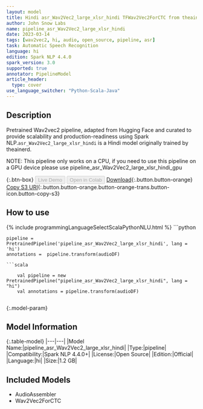 ```yaml
---
layout: model
title: Hindi asr_Wav2Vec2_large_xlsr_hindi TFWav2Vec2ForCTC from theainerd
author: John Snow Labs
name: pipeline_asr_Wav2Vec2_large_xlsr_hindi
date: 2023-03-14
tags: [wav2vec2, hi, audio, open_source, pipeline, asr]
task: Automatic Speech Recognition
language: hi
edition: Spark NLP 4.4.0
spark_version: 3.0
supported: true
annotator: PipelineModel
article_header:
  type: cover
use_language_switcher: "Python-Scala-Java"
---
```


## Description

Pretrained Wav2vec2  pipeline, adapted from Hugging Face and curated to provide scalability and production-readiness using Spark NLP.`asr_Wav2Vec2_large_xlsr_hindi` is a Hindi model originally trained by theainerd.

NOTE: This pipeline only works on a CPU, if you need to use this pipeline on a GPU device please use pipeline_asr_Wav2Vec2_large_xlsr_hindi_gpu

{:.btn-box}
<button class="button button-orange" disabled>Live Demo</button>
<button class="button button-orange" disabled>Open in Colab</button>
[Download](https://s3.amazonaws.com/auxdata.johnsnowlabs.com/public/models/pipeline_asr_Wav2Vec2_large_xlsr_hindi_hi_4.4.0_3.0_1678822299952.zip){:.button.button-orange}
[Copy S3 URI](s3://auxdata.johnsnowlabs.com/public/models/pipeline_asr_Wav2Vec2_large_xlsr_hindi_hi_4.4.0_3.0_1678822299952.zip){:.button.button-orange.button-orange-trans.button-icon.button-copy-s3}

## How to use



<div class="tabs-box" markdown="1">
{% include programmingLanguageSelectScalaPythonNLU.html %}
```python

    pipeline = PretrainedPipeline('pipeline_asr_Wav2Vec2_large_xlsr_hindi', lang = 'hi')
    annotations =  pipeline.transform(audioDF)
    
```
```scala

    val pipeline = new PretrainedPipeline("pipeline_asr_Wav2Vec2_large_xlsr_hindi", lang = "hi")
    val annotations = pipeline.transform(audioDF)
    
```
</div>

{:.model-param}
## Model Information

{:.table-model}
|---|---|
|Model Name:|pipeline_asr_Wav2Vec2_large_xlsr_hindi|
|Type:|pipeline|
|Compatibility:|Spark NLP 4.4.0+|
|License:|Open Source|
|Edition:|Official|
|Language:|hi|
|Size:|1.2 GB|

## Included Models

- AudioAssembler
- Wav2Vec2ForCTC